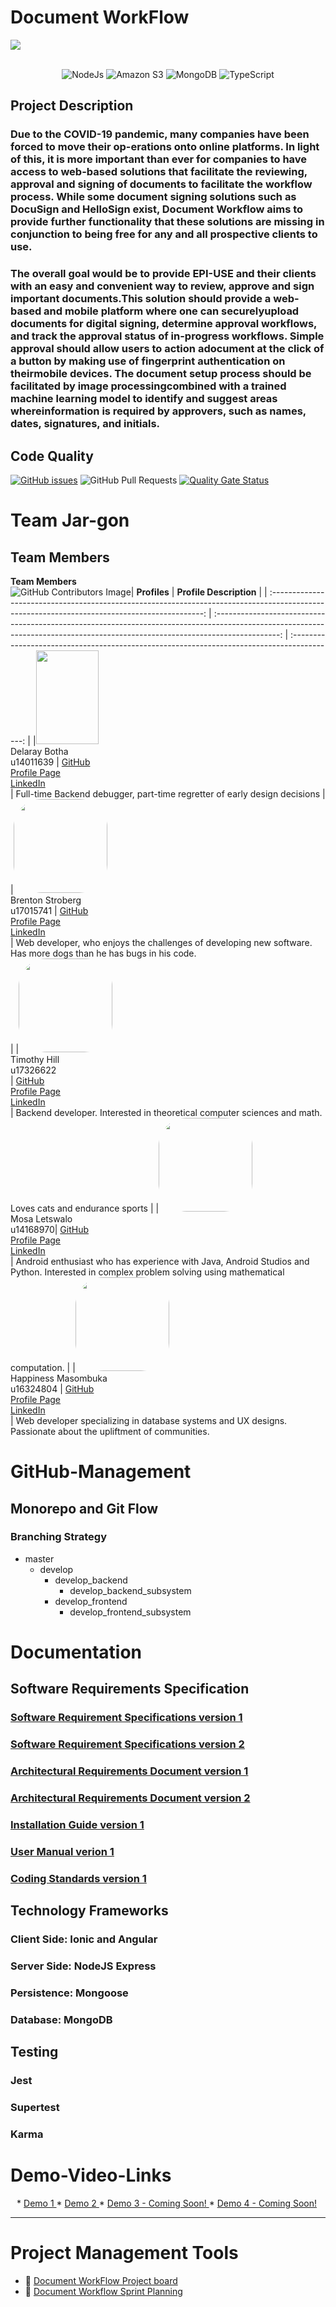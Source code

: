 # Document WorkFlow
<img src="Images/MyPost.jpg">
<br>
<br>

<p align="center"> 
 <img alt="NodeJs" src="https://img.shields.io/badge/NodeJS-339933?logo=Node.js&logoColor=white&style=for-the-badge" />
 <img alt="Amazon S3" src="https://img.shields.io/badge/AWS%20S3-569A31?logo=Amazon%20S3&logoColor=white&style=for-the-badge" />
 <img alt="MongoDB" src="https://img.shields.io/badge/MongoDB-47A248?logo=MongoDB&logoColor=white&style=for-the-badge" />
 <img alt="TypeScript" src="https://img.shields.io/badge/TypeScript-3178C6?logo=TypeScript&logoColor=white&style=for-the-badge" />
</p>

## Project Description 
### Due to the COVID-19 pandemic, many companies have been forced to move their op-erations onto online platforms. In light of this, it is more important than ever for companies to have access to web-based solutions that facilitate the reviewing, approval and signing of documents to facilitate the workflow process. While some document signing solutions such as DocuSign and HelloSign exist, Document Workflow aims to provide further functionality that these solutions are missing in conjunction to being free for any and all prospective clients to use. 
### The overall goal would be to provide EPI-USE and their clients with an easy and convenient way to review, approve and sign important documents.This solution should provide a web-based and mobile platform where one can securelyupload documents for digital signing, determine approval workflows, and track the approval status of in-progress workflows. Simple approval should allow users to action adocument at the click of a button by making use of fingerprint authentication on theirmobile devices. The document setup process should be facilitated by image processingcombined with a trained machine learning model to identify and suggest areas whereinformation is required by approvers, such as names, dates, signatures, and initials.

## Code Quality
<!-- ![Repository's Stats](https://github-readme-stats.vercel.app/api?username=u17112592&show_icons=true) -->
[![GitHub issues](https://img.shields.io/github/issues/COS301-SE-2021/Document-Workflow)](https://github.com/COS301-SE-2021/Document-Workflow/issues)
![GitHub Pull Requests](https://img.shields.io/github/issues-pr/COS301-SE-2021/Document-Workflow)
[![Quality Gate Status](https://sonarcloud.io/api/project_badges/measure?project=COS301-SE-2021_Document-Workflow&metric=alert_status)](https://sonarcloud.io/dashboard?id=COS301-SE-2021_Document-Workflow)


# Team Jar-gon
## Team Members

**Team Members**        
 ![GitHub Contributors Image](https://contrib.rocks/image?repo=COS301-SE-2021/Document-Workflow)|                                                                                  **Profiles**                                                                                  |                                     **Profile Description**                                     |
| :-------------------------------------------------------------------------------------------------------------------------------------------: | :----------------------------------------------------------------------------------------------------------------------------------------------------------------------------: | :-----------------------------------------------------------------------------------------: |
|<img src="Images/delarey.jpeg" width="100" height="150"><br/> Delaray Botha <br/> u14011639 |       [GitHub](https://github.com/delareytuks) <br/> [Profile Page](https://delareytuks.github.io) <br/> [LinkedIn](https://www.linkedin.com/in/delarey-botha-82886820b/) <br/> | Full-time Backend debugger, part-time regretter of early design decisions |
|<img src="Images/Brent.jpg" width="150" height="150" style="border-radius:30%;"> <br/> Brenton Stroberg <br/> u17015741 | [GitHub](https://github.com/u17015741) <br/> [Profile Page](https://u17015741.github.io) <br/> [LinkedIn](https://www.linkedin.com/in/brenton-stroberg-a15219172/) <br/> | Web developer, who enjoys the challenges of developing new software. Has more dogs than he has bugs in his code.<br>|
|<img src= "Images/Tim.jpg" width="150" height="150" style="border-radius:30%;"> <br/>Timothy Hill <br/> u17326622 <br/> | [GitHub]([https://github.com/u17112592]) <br/> [Profile Page](https://u17112592.github.io/) <br/> [LinkedIn](https://www.linkedin.com/in/timothy-hill-759a0b20b/) <br/> | Backend developer. Interested in theoretical computer sciences and math. Loves cats and endurance sports |
|<img src="Images/Mosa.jpg" width="150" height="150" style="border-radius:30%;"> <br/> Mosa Letswalo <br/> u14168970|       [GitHub](https://github.com/tomosaHub) <br/> [Profile Page](https://tomosaHub.github.io) <br/> [LinkedIn](https://www.linkedin.com/in/mosa-letswalo) <br/> |  Android enthusiast who has experience with Java, Android Studios and Python. Interested in complex problem solving using mathematical computation.  |
|<img src="Images/Happiness.jpg" width="150" height="150" style="border-radius:30%;"> <br/>Happiness Masombuka<br/> u16324804  |       [GitHub](https://github.com/HappinessMasombuka) <br/> [Profile Page](https://HappinessMasombuka.github.io) <br/> [LinkedIn](https://www.linkedin.com/in/happiness-masombuka-0128071a7) <br/> | Web developer specializing in database systems and UX designs. Passionate about the upliftment of communities.



# GitHub-Management

## Monorepo and Git Flow

### Branching Strategy

* master
    * develop
        * develop_backend
            * develop_backend_subsystem
        * develop_frontend
            * develop_frontend_subsystem  
         
# Documentation
## Software Requirements Specification
### [Software Requirement Specifications version 1](https://www.overleaf.com/read/wdkdstnqdrbq)
### [Software Requirement Specifications version 2](https://www.overleaf.com/read/nwcyxtpdtjbm)
### [Architectural Requirements Document version 1](https://www.overleaf.com/read/ysxrgzkpvwwy)
### [Architectural Requirements Document version 2](https://www.overleaf.com/read/vkrwvnpydfhb)
### [Installation Guide version 1](https://www.overleaf.com/read/xqggmbwpgxjq)
### [User Manual verion 1](https://www.overleaf.com/read/zmcjkphgdhrv)
### [Coding Standards version 1](https://www.overleaf.com/read/pqpbcypgydjh)
<!--- ### Previous Versions --->

## Technology Frameworks
### Client Side: Ionic and Angular
### Server Side: NodeJS Express
### Persistence: Mongoose
### Database: MongoDB 

## Testing 
### Jest
### Supertest
### Karma



# Demo-Video-Links

<div style="margin-left: 2%">
* <a href="https://www.youtube.com/watch?v=bo8cdDzqsPg&feature=youtu.be"> Demo 1 </a>
* <a href="https://youtu.be/DXzyT5xn2RM"> Demo 2 </a>
* <a href=""> Demo 3 - Coming Soon! </a>
* <a href=""> Demo 4 - Coming Soon! </a>
</div>

---

# Project Management Tools

- :open_book: [Document WorkFlow Project board](https://github.com/COS301-SE-2021/Document-Workflow/projects/1)
- 📖 [Document Workflow Sprint Planning](https://tuks306306.monday.com/boards/1428586018/views/29350913)
